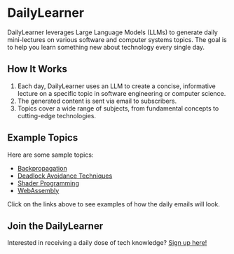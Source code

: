 # DailyLearner

DailyLearner leverages Large Language Models (LLMs) to generate daily mini-lectures on various software and computer systems topics. The goal is to help you learn something new about technology every single day.

## How It Works

1. Each day, DailyLearner uses an LLM to create a concise, informative lecture on a specific topic in software engineering or computer science.
2. The generated content is sent via email to subscribers.
3. Topics cover a wide range of subjects, from fundamental concepts to cutting-edge technologies.

## Example Topics

Here are some sample topics:

- [Backpropagation](topics/20241025-Backpropagation%20in%20Neural%20Networks.md)
- [Deadlock Avoidance Techniques](topics/deadlock-avoidance.md)
- [Shader Programming](topics/shader-programming.md)
- [WebAssembly](topics/webassembly.md)

Click on the links above to see examples of how the daily emails will look.

## Join the DailyLearner

Interested in receiving a daily dose of tech knowledge? [Sign up here!](https://dailylearner.example.com/signup)
